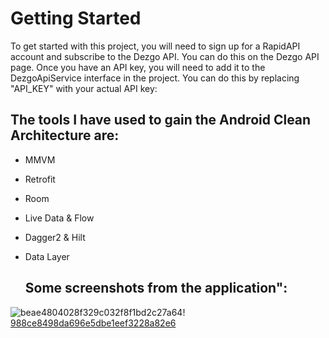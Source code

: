 # Getting Started

To get started with this project, you will need to sign up for a RapidAPI account and subscribe to the Dezgo API. You can do this on the Dezgo API page.
Once you have an API key, you will need to add it to the DezgoApiService interface in the project. You can do this by replacing "API_KEY" with your actual API key:

## The tools I have used to gain the Android Clean Architecture are:

- MMVM
- Retrofit
- Room
- Live Data & Flow
- Dagger2 & Hilt
- Data Layer 

  ## Some screenshots from the application":
  

![beae4804028f329c032f8f1bd2c27a64](https://user-images.githubusercontent.com/85438205/233827176-d563d2f1-7f86-482c-ae05-361371228ba6.jpg)! [988ce8498da696e5dbe1eef3228a82e6](https://user-images.githubusercontent.com/85438205/233827351-a128fef1-9861-4471-84b7-b6050146e36e.jpg)
